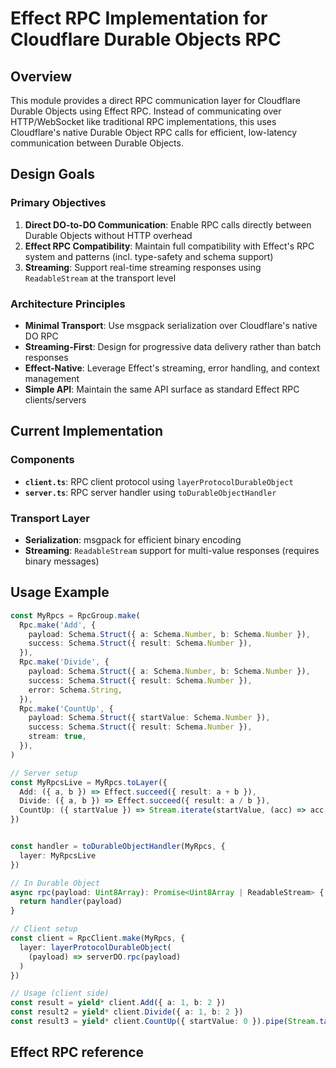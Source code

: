 # Effect RPC Implementation for Cloudflare Durable Objects RPC

## Overview

This module provides a direct RPC communication layer for Cloudflare Durable Objects using Effect RPC. Instead of communicating over HTTP/WebSocket like traditional RPC implementations, this uses Cloudflare's native Durable Object RPC calls for efficient, low-latency communication between Durable Objects.

## Design Goals

### Primary Objectives

1. **Direct DO-to-DO Communication**: Enable RPC calls directly between Durable Objects without HTTP overhead
2. **Effect RPC Compatibility**: Maintain full compatibility with Effect's RPC system and patterns (incl. type-safety and schema support)
3. **Streaming**: Support real-time streaming responses using `ReadableStream` at the transport level

### Architecture Principles

- **Minimal Transport**: Use msgpack serialization over Cloudflare's native DO RPC
- **Streaming-First**: Design for progressive data delivery rather than batch responses
- **Effect-Native**: Leverage Effect's streaming, error handling, and context management
- **Simple API**: Maintain the same API surface as standard Effect RPC clients/servers

## Current Implementation

### Components

- **`client.ts`**: RPC client protocol using `layerProtocolDurableObject`
- **`server.ts`**: RPC server handler using `toDurableObjectHandler`

### Transport Layer

- **Serialization**: msgpack for efficient binary encoding
- **Streaming**: `ReadableStream` support for multi-value responses (requires binary messages)

## Usage Example

```typescript
const MyRpcs = RpcGroup.make(
  Rpc.make('Add', {
    payload: Schema.Struct({ a: Schema.Number, b: Schema.Number }),
    success: Schema.Struct({ result: Schema.Number }),
  }),
  Rpc.make('Divide', {
    payload: Schema.Struct({ a: Schema.Number, b: Schema.Number }),
    success: Schema.Struct({ result: Schema.Number }),
    error: Schema.String,
  }),
  Rpc.make('CountUp', {
    payload: Schema.Struct({ startValue: Schema.Number }),
    success: Schema.Struct({ result: Schema.Number }),
    stream: true,
  }),
)

// Server setup
const MyRpcsLive = MyRpcs.toLayer({
  Add: ({ a, b }) => Effect.succeed({ result: a + b }),
  Divide: ({ a, b }) => Effect.succeed({ result: a / b }),
  CountUp: ({ startValue }) => Stream.iterate(startValue, (acc) => acc + 1).pipe(Stream.schedule(Schedule.spaced(1000))),
})


const handler = toDurableObjectHandler(MyRpcs, {
  layer: MyRpcsLive
})

// In Durable Object
async rpc(payload: Uint8Array): Promise<Uint8Array | ReadableStream> {
  return handler(payload)
}

// Client setup  
const client = RpcClient.make(MyRpcs, {
  layer: layerProtocolDurableObject(
    (payload) => serverDO.rpc(payload)
  )
})

// Usage (client side)
const result = yield* client.Add({ a: 1, b: 2 })
const result2 = yield* client.Divide({ a: 1, b: 2 })
const result3 = yield* client.CountUp({ startValue: 0 }).pipe(Stream.take(10), Stream.runCollect)
```

## Effect RPC reference

